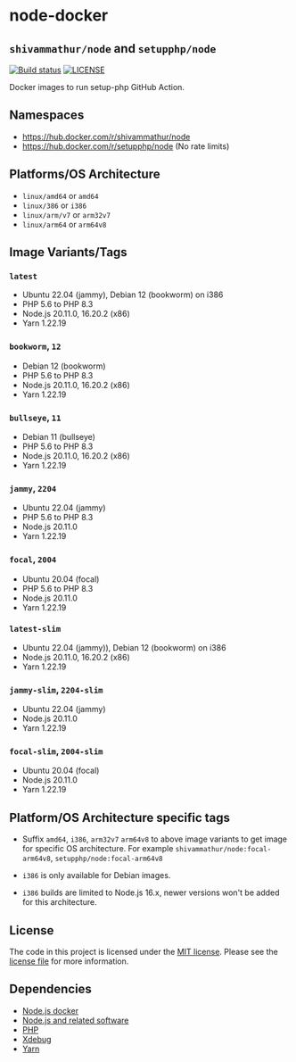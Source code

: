 # node-docker 
## `shivammathur/node` and `setupphp/node`

<a href="https://github.com/shivammathur/node-docker" title="Docker images to run setup-php GitHub Action"><img alt="Build status" src="https://github.com/shivammathur/node-docker/workflows/Build/badge.svg"></a>
<a href="https://github.com/shivammathur/node-docker/blob/main/LICENSE" title="license"><img alt="LICENSE" src="https://img.shields.io/badge/license-MIT-428f7e.svg"></a>

Docker images to run setup-php GitHub Action.

## Namespaces

- https://hub.docker.com/r/shivammathur/node
- https://hub.docker.com/r/setupphp/node (No rate limits)

## Platforms/OS Architecture

- `linux/amd64` or `amd64`
- `linux/386` or `i386`
- `linux/arm/v7` or `arm32v7`
- `linux/arm64` or `arm64v8`

## Image Variants/Tags

### `latest`

- Ubuntu 22.04 (jammy), Debian 12 (bookworm) on i386
- PHP 5.6 to PHP 8.3
- Node.js 20.11.0, 16.20.2 (x86)
- Yarn 1.22.19

### `bookworm`, `12`

- Debian 12 (bookworm)
- PHP 5.6 to PHP 8.3
- Node.js 20.11.0, 16.20.2 (x86)
- Yarn 1.22.19

### `bullseye`, `11`

- Debian 11 (bullseye)
- PHP 5.6 to PHP 8.3
- Node.js 20.11.0, 16.20.2 (x86)
- Yarn 1.22.19

### `jammy`, `2204`

- Ubuntu 22.04 (jammy)
- PHP 5.6 to PHP 8.3
- Node.js 20.11.0
- Yarn 1.22.19

### `focal`, `2004`

- Ubuntu 20.04 (focal)
- PHP 5.6 to PHP 8.3
- Node.js 20.11.0
- Yarn 1.22.19

### `latest-slim`

- Ubuntu 22.04 (jammy)), Debian 12 (bookworm) on i386
- Node.js 20.11.0, 16.20.2 (x86)
- Yarn 1.22.19

### `jammy-slim`, `2204-slim`

- Ubuntu 22.04 (jammy)
- Node.js 20.11.0
- Yarn 1.22.19

### `focal-slim`, `2004-slim`

- Ubuntu 20.04 (focal)
- Node.js 20.11.0
- Yarn 1.22.19

## Platform/OS Architecture specific tags

- Suffix `amd64`, `i386`, `arm32v7` `arm64v8` to above image variants to get image for specific OS architecture.
For example `shivammathur/node:focal-arm64v8`, `setupphp/node:focal-arm64v8`

- `i386` is only available for Debian images.
- `i386` builds are limited to Node.js 16.x, newer versions won't be added for this architecture.

## License

The code in this project is licensed under the [MIT license](http://choosealicense.com/licenses/mit/).
Please see the [license file](LICENSE) for more information.

## Dependencies
- [Node.js docker](https://github.com/nodejs/docker-node/blob/master/LICENSE)
- [Node.js and related software](https://github.com/nodejs/node/blob/master/LICENSE)
- [PHP](https://github.com/php/php-src/blob/master/LICENSE)
- [Xdebug](https://github.com/xdebug/xdebug/blob/master/LICENSE)
- [Yarn](https://github.com/yarnpkg/yarn/blob/master/LICENSE)
